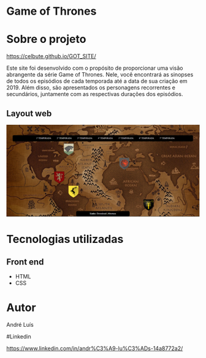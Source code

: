 # Game of Thrones


# Sobre o projeto

https://celbute.github.io/GOT_SITE/

Este site foi desenvolvido com o propósito de proporcionar uma visão abrangente da série Game of Thrones. Nele, você encontrará as sinopses de todos os episódios de cada temporada até a data de sua criação em 2019. 
Além disso, são apresentados os personagens recorrentes e secundários, juntamente com as respectivas durações dos episódios.

## Layout web
![Web 1](https://github.com/Celbute/phots/blob/master/assets/Got-IMG/home.png)


# Tecnologias utilizadas

## Front end
- HTML
- CSS
# Autor
André Luís 

#Linkedin

https://www.linkedin.com/in/andr%C3%A9-lu%C3%ADs-14a8772a2/
